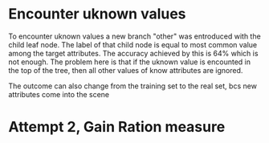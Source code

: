 # Encounter uknown values

To encounter uknown values a new branch "other" was entroduced with the child leaf node. The label of that child node is equal to most common value among the target attributes. The accuracy achieved by this is 64% which is not enough. The problem here is that if the uknown value is encounted in the top of the tree, then all other values of know attributes are ignored.


The outcome can also change from the training set to the real set, bcs new attributes come into the scene

# Attempt 2, Gain Ration measure